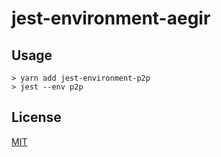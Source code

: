 # jest-environment-aegir

## Usage

```
> yarn add jest-environment-p2p
> jest --env p2p
```

## License

[MIT](LICENSE)
